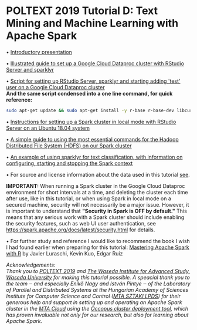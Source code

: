 # POLTEXT 2019 Tutorial D: Text Mining and Machine Learning with Apache Spark 

&#8226; <a href="https://github.com/zkpti/poltext2019-sparktutorial/blob/master/presentation_materials/Text_Mining_and_Machine_Learning_with_Apache_Spark.pdf">Introductory presentation</a>

&#8226; <a href="https://github.com/zkpti/poltext2019-sparktutorial/blob/master/cluster_setup/Setting_up_Google_Cloud_Spark_cluster.pdf">Illustrated guide to set up a Google Cloud Dataproc cluster with RStudio Server and sparklyr</a> 

&#8226; <a href="https://github.com/zkpti/poltext2019-sparktutorial/blob/master/cluster_setup/GC_Spark_cluster_withRStudServ_setup.sh">Script for setting up RStudio Server, sparklyr and starting adding 'test' user on a Google Cloud Dataproc cluster</a>
</br><b>And the same script condensed into a one line command, for quick reference:</b></br>
```sh
sudo apt-get update && sudo apt-get install -y r-base r-base-dev libcurl4-openssl-dev libssl-dev libxml2-dev gdebi-core && wget https://download2.rstudio.org/server/debian9/x86_64/rstudio-server-1.2.1335-amd64.deb && sudo gdebi --n rstudio-server-1.2.1335-amd64.deb && sudo su - -c "R -e \\"install.packages('sparklyr', repos = 'http://cran.us.r-project.org')\"" && sudo adduser test
```

&#8226; <a href="https://github.com/zkpti/poltext2019-sparktutorial/blob/master/cluster_setup/ubuntu1804-spark-rstudio-server">Instructions for setting up a Spark cluster in local mode with RStudio Server on an Ubuntu 18.04 system</a>

&#8226; <a href="https://github.com/zkpti/poltext2019-sparktutorial/blob/master/presentation_materials/Hadoop_HDFS_basic_commands">A simple guide to using the most essential commands for the Hadoop Distributed File System (HDFS) on our Spark cluster</a>

&#8226; <a href="https://github.com/zkpti/poltext2019-sparktutorial/tree/master/R_code">An example of using sparklyr for text classification, with information on configuring, starting and stopping the Spark context</a>

&#8226; For source and license information about the data used in this tutorial <a href="https://github.com/zkpti/poltext2019-sparktutorial/tree/master/data">see</a>.

<b>IMPORTANT:</b> When running a Spark cluster in the Google Cloud Dataproc environment for short intervals at a time, and deleting the cluster each time after use, like in this tutorial, or when using Spark in local mode on a secured machine, security will not necessarily be a major issue. However, it is important to understand that <b>"Security in Spark is OFF by default."</b> This means that any serious work with a Spark cluster should include enabling the security features, such as web UI user authentication, see https://spark.apache.org/docs/latest/security.html for details.

&#8226; For further study and reference I would like to recommend the book I wish I had found earlier when preparing for this tutorial: <a href="https://therinspark.com/">Mastering Apache Spark with R</a> by Javier Luraschi, Kevin Kuo, Edgar Ruiz

<i>Acknowledgements:</br>
Thank you to <a href="https://www.poltextconference.org/">POLTEXT 2019</a> and <a href="https://www.waseda.jp/inst/wias/en/">The Waseda Institute for Advanced Study, Waseda University</a> for making this tutorial possible. A speacial thank you to the team ‒ and especially Enikő Nagy and István Pintye ‒ of the Laboratory of Parallel and Distributed Systems at the Hungarian Academy of Sciences Institute for Computer Science and Control (<a href="https://www.sztaki.hu/en/science/departments/lpds">MTA SZTAKI LPDS</a>) for their generous help and support in setting up and operating an Apache Spark cluster in the <a href="https://cloud.mta.hu/">MTA Cloud</a> using the <a href="http://occopus.lpds.sztaki.hu/">Occopus cluster deployment tool</a>, which has proven invaluable not only for our research, but also for learning about Apache Spark.</i>
